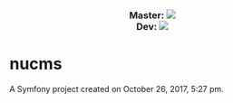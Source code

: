 <h3 align="center">
    <p>
        Master: 
        <a href="https://travis-ci.org/nugato/nucms" title="Build status" target="_blank">
            <img src="https://travis-ci.org/nugato/nucms.svg?branch=master" />
        </a>
        <br>
        Dev:
        <a href="https://travis-ci.org/nugato/nucms" title="Build status" target="_blank">
            <img src="https://travis-ci.org/nugato/nucms.svg?branch=develop" />
        </a>
    </p> 
</h1>

nucms
=====

A Symfony project created on October 26, 2017, 5:27 pm.
